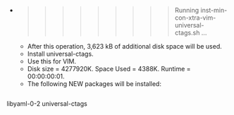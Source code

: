 * >>>>>>>>> Running inst-min-con-xtra-vim-universal-ctags.sh ...
  * After this operation, 3,623 kB of additional disk space will be used.
  * Install universal-ctags.
  * Use this for VIM.
  * Disk size = 4277920K. Space Used = 4388K. Runtime = 00:00:00:01.
  * The following NEW packages will be installed:
  ```bash
libyaml-0-2 universal-ctags
  ```
